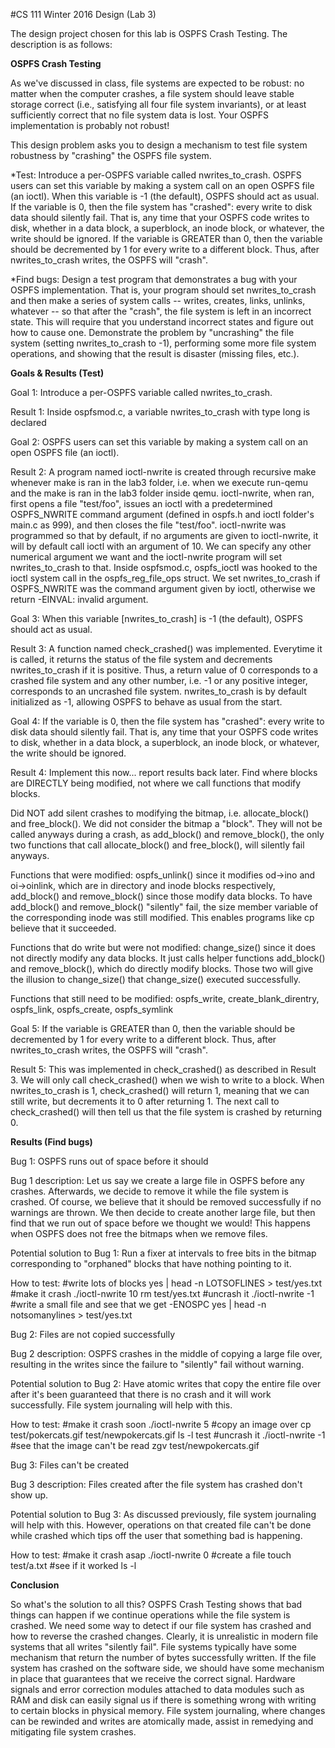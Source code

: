 #CS 111 Winter 2016 Design (Lab 3)

The design project chosen for this lab is OSPFS Crash Testing. The description is as follows:

**OSPFS Crash Testing**

As we've discussed in class, file systems are expected to be robust: no matter when the computer crashes, a file system should leave stable storage correct (i.e., satisfying all four file system invariants), or at least sufficiently correct that no file system data is lost. Your OSPFS implementation is probably not robust!

This design problem asks you to design a mechanism to test file system robustness by "crashing" the OSPFS file system.

   *Test: Introduce a per-OSPFS variable called nwrites_to_crash. OSPFS users can set this variable by making a system call on an open OSPFS file (an ioctl). When this variable is -1 (the default), OSPFS should act as usual. If the variable is 0, then the file system has "crashed": every write to disk data should silently fail. That is, any time that your OSPFS code writes to disk, whether in a data block, a superblock, an inode block, or whatever, the write should be ignored. If the variable is GREATER than 0, then the variable should be decremented by 1 for every write to a different block. Thus, after nwrites_to_crash writes, the OSPFS will "crash".

   *Find bugs: Design a test program that demonstrates a bug with your OSPFS implementation. That is, your program should set nwrites_to_crash and then make a series of system calls -- writes, creates, links, unlinks, whatever -- so that after the "crash", the file system is left in an incorrect state. This will require that you understand incorrect states and figure out how to cause one. Demonstrate the problem by "uncrashing" the file system (setting nwrites_to_crash to -1), performing some more file system operations, and showing that the result is disaster (missing files, etc.).

**Goals & Results (Test)**

Goal 1: Introduce a per-OSPFS variable called nwrites_to_crash.

Result 1: Inside ospfsmod.c, a variable nwrites_to_crash with type long is declared


Goal 2: OSPFS users can set this variable by making a system call on an open OSPFS file (an ioctl).

Result 2: A program named ioctl-nwrite is created through recursive make whenever make is ran in the lab3 folder, i.e. when we execute run-qemu and the make is ran in the lab3 folder inside qemu. ioctl-nwrite, when ran, first opens a file "test/foo", issues an ioctl with a predetermined OSPFS_NWRITE command argument (defined in ospfs.h and ioctl folder's main.c as 999), and then closes the file "test/foo". ioctl-nwrite was programmed so that by default, if no arguments are given to ioctl-nwrite, it will by default call ioctl with an argument of 10. We can specify any other numerical argument we want and the ioctl-nwrite program will set nwrites_to_crash to that. Inside ospfsmod.c, ospfs_ioctl was hooked to the ioctl system call in the ospfs_reg_file_ops struct. We set nwrites_to_crash if OSPFS_NWRITE was the command argument given by ioctl, otherwise we return -EINVAL: invalid argument.


Goal 3: When this variable [nwrites_to_crash] is -1 (the default), OSPFS should act as usual. 

Result 3: A function named check_crashed() was implemented. Everytime it is called, it returns the status of the file system and decrements nwrites_to_crash if it is positive. Thus, a return value of 0 corresponds to a crashed file system and any other number, i.e. -1 or any positive integer, corresponds to an uncrashed file system. nwrites_to_crash is by default initialized as -1, allowing OSPFS to behave as usual from the start. 


Goal 4: If the variable is 0, then the file system has "crashed": every write to disk data should silently fail. That is, any time that your OSPFS code writes to disk, whether in a data block, a superblock, an inode block, or whatever, the write should be ignored.

Result 4: Implement this now... report results back later. Find where blocks are DIRECTLY being modified, not where we call functions that modify blocks.

Did NOT add silent crashes to modifying the bitmap, i.e. allocate_block() and free_block(). We did not consider the bitmap a "block". They will not be called anyways during a crash, as add_block() and remove_block(), the only two functions that call allocate_block() and free_block(), will silently fail anyways.

Functions that were modified: ospfs_unlink() since it modifies od->ino and oi->oinlink, which are in directory and inode blocks respectively, add_block() and remove_block() since those modify data blocks. To have add_block() and remove_block() "silently" fail, the size member variable of the corresponding inode was still modified. This enables programs like cp believe that it succeeded.

Functions that do write but were not modified: change_size() since it does not directly modify any data blocks. It just calls helper functions add_block() and remove_block(), which do directly modify blocks. Those two will give the illusion to change_size() that change_size() executed successfully.

Functions that still need to be modified: ospfs_write, create_blank_direntry, ospfs_link, ospfs_create, ospfs_symlink


Goal 5: If the variable is GREATER than 0, then the variable should be decremented by 1 for every write to a different block. Thus, after nwrites_to_crash writes, the OSPFS will "crash".

Result 5: This was implemented in check_crashed() as described in Result 3. We will only call check_crashed() when we wish to write to a block. When nwrites_to_crash is 1, check_crashed() will return 1, meaning that we can still write, but decrements it to 0 after returning 1. The next call to check_crashed() will then tell us that the file system is crashed by returning 0.


**Results (Find bugs)**

Bug 1: OSPFS runs out of space before it should

Bug 1 description: Let us say we create a large file in OSPFS before any crashes. Afterwards, we decide to remove it while the file system is crashed. Of course, we believe that it should be removed successfully if no warnings are thrown. We then decide to create another large file, but then find that we run out of space before we thought we would! This happens when OSPFS does not free the bitmaps when we remove files.

Potential solution to Bug 1: Run a fixer at intervals to free bits in the bitmap corresponding to "orphaned" blocks that have nothing pointing to it.

How to test: 
	#write lots of blocks
	yes | head -n LOTSOFLINES > test/yes.txt
	#make it crash
	./ioctl-nwrite 10
	rm test/yes.txt
	#uncrash it
	./ioctl-nwrite -1
	#write a small file and see that we get -ENOSPC
	yes | head -n notsomanylines > test/yes.txt


Bug 2: Files are not copied successfully

Bug 2 description: OSPFS crashes in the middle of copying a large file over, resulting in the writes since the failure to "silently" fail without warning.

Potential solution to Bug 2: Have atomic writes that copy the entire file over after it's been guaranteed that there is no crash and it will work successfully. File system journaling will help with this.

How to test:
	#make it crash soon
	./ioctl-nwrite 5
	#copy an image over
	cp test/pokercats.gif test/newpokercats.gif
	ls -l test
	#uncrash it
	./ioctl-nwrite -1
	#see that the image can't be read
	zgv test/newpokercats.gif


Bug 3: Files can't be created

Bug 3 description: Files created after the file system has crashed don't show up.

Potential solution to Bug 3: As discussed previously, file system journaling will help with this. However, operations on that created file can't be done while crashed which tips off the user that something bad is happening.

How to test:
	#make it crash asap
	./ioctl-nwrite 0
	#create a file
	touch test/a.txt
	#see if it worked
	ls -l


**Conclusion**

So what's the solution to all this? OSPFS Crash Testing shows that bad things can happen if we continue operations while the file system is crashed. We need some way to detect if our file system has crashed and how to reverse the crashed changes. Clearly, it is unrealistic in modern file systems that all writes "silently fail". File systems typically have some mechanism that return the number of bytes successfully written. If the file system has crashed on the software side, we should have some mechanism in place that guarantees that we receive the correct signal. Hardware signals and error correction modules attached to data modules such as RAM and disk can easily signal us if there is something wrong with writing to certain blocks in physical memory. File system journaling, where changes can be rewinded and writes are atomically made, assist in remedying and mitigating file system crashes.